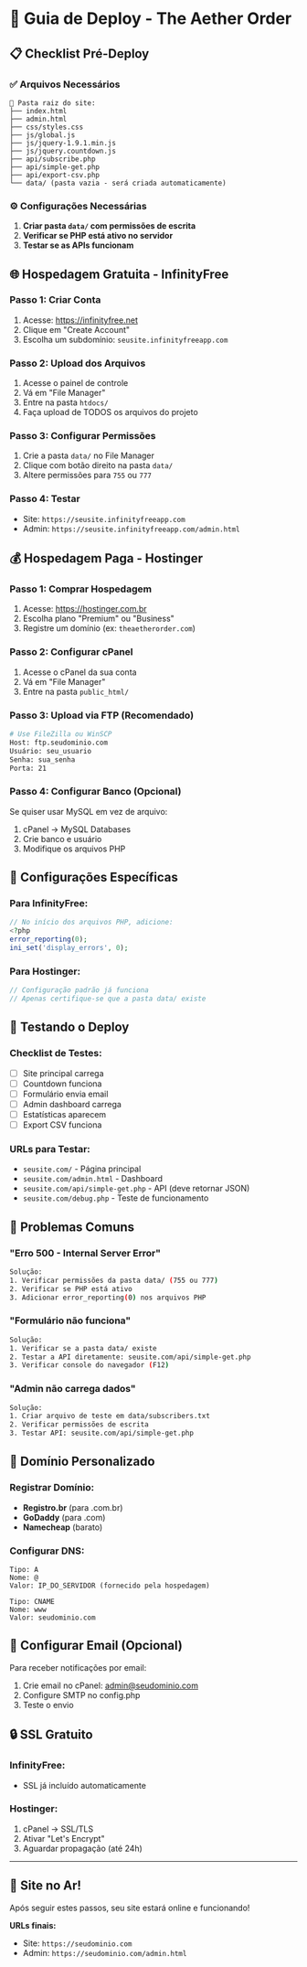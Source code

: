 # 🚀 Guia de Deploy - The Aether Order

## 📋 Checklist Pré-Deploy

### ✅ Arquivos Necessários
```
📁 Pasta raiz do site:
├── index.html
├── admin.html
├── css/styles.css
├── js/global.js
├── js/jquery-1.9.1.min.js
├── js/jquery.countdown.js
├── api/subscribe.php
├── api/simple-get.php
├── api/export-csv.php
└── data/ (pasta vazia - será criada automaticamente)
```

### ⚙️ Configurações Necessárias

1. **Criar pasta `data/` com permissões de escrita**
2. **Verificar se PHP está ativo no servidor**
3. **Testar se as APIs funcionam**

## 🌐 Hospedagem Gratuita - InfinityFree

### Passo 1: Criar Conta
1. Acesse: https://infinityfree.net
2. Clique em "Create Account"
3. Escolha um subdomínio: `seusite.infinityfreeapp.com`

### Passo 2: Upload dos Arquivos
1. Acesse o painel de controle
2. Vá em "File Manager"
3. Entre na pasta `htdocs/`
4. Faça upload de TODOS os arquivos do projeto

### Passo 3: Configurar Permissões
1. Crie a pasta `data/` no File Manager
2. Clique com botão direito na pasta `data/`
3. Altere permissões para `755` ou `777`

### Passo 4: Testar
- Site: `https://seusite.infinityfreeapp.com`
- Admin: `https://seusite.infinityfreeapp.com/admin.html`

## 💰 Hospedagem Paga - Hostinger

### Passo 1: Comprar Hospedagem
1. Acesse: https://hostinger.com.br
2. Escolha plano "Premium" ou "Business"
3. Registre um domínio (ex: `theaetherorder.com`)

### Passo 2: Configurar cPanel
1. Acesse o cPanel da sua conta
2. Vá em "File Manager"
3. Entre na pasta `public_html/`

### Passo 3: Upload via FTP (Recomendado)
```bash
# Use FileZilla ou WinSCP
Host: ftp.seudominio.com
Usuário: seu_usuario
Senha: sua_senha
Porta: 21
```

### Passo 4: Configurar Banco (Opcional)
Se quiser usar MySQL em vez de arquivo:
1. cPanel → MySQL Databases
2. Crie banco e usuário
3. Modifique os arquivos PHP

## 🔧 Configurações Específicas

### Para InfinityFree:
```php
// No início dos arquivos PHP, adicione:
<?php
error_reporting(0);
ini_set('display_errors', 0);
```

### Para Hostinger:
```php
// Configuração padrão já funciona
// Apenas certifique-se que a pasta data/ existe
```

## 🧪 Testando o Deploy

### Checklist de Testes:
- [ ] Site principal carrega
- [ ] Countdown funciona
- [ ] Formulário envia email
- [ ] Admin dashboard carrega
- [ ] Estatísticas aparecem
- [ ] Export CSV funciona

### URLs para Testar:
- `seusite.com/` - Página principal
- `seusite.com/admin.html` - Dashboard
- `seusite.com/api/simple-get.php` - API (deve retornar JSON)
- `seusite.com/debug.php` - Teste de funcionamento

## 🚨 Problemas Comuns

### "Erro 500 - Internal Server Error"
```bash
Solução:
1. Verificar permissões da pasta data/ (755 ou 777)
2. Verificar se PHP está ativo
3. Adicionar error_reporting(0) nos arquivos PHP
```

### "Formulário não funciona"
```bash
Solução:
1. Verificar se a pasta data/ existe
2. Testar a API diretamente: seusite.com/api/simple-get.php
3. Verificar console do navegador (F12)
```

### "Admin não carrega dados"
```bash
Solução:
1. Criar arquivo de teste em data/subscribers.txt
2. Verificar permissões de escrita
3. Testar API: seusite.com/api/simple-get.php
```

## 🎯 Domínio Personalizado

### Registrar Domínio:
- **Registro.br** (para .com.br)
- **GoDaddy** (para .com)
- **Namecheap** (barato)

### Configurar DNS:
```
Tipo: A
Nome: @
Valor: IP_DO_SERVIDOR (fornecido pela hospedagem)

Tipo: CNAME  
Nome: www
Valor: seudominio.com
```

## 📧 Configurar Email (Opcional)

Para receber notificações por email:
1. Crie email no cPanel: admin@seudominio.com
2. Configure SMTP no config.php
3. Teste o envio

## 🔒 SSL Gratuito

### InfinityFree:
- SSL já incluído automaticamente

### Hostinger:
1. cPanel → SSL/TLS
2. Ativar "Let's Encrypt"
3. Aguardar propagação (até 24h)

---

## 🎉 Site no Ar!

Após seguir estes passos, seu site estará online e funcionando!

**URLs finais:**
- Site: `https://seudominio.com`
- Admin: `https://seudominio.com/admin.html`